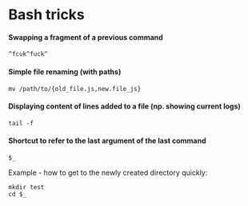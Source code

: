 # Bash tricks

#### Swapping a fragment of a previous command
```
^fcuk^fuck^
```

#### Simple file renaming (with paths)
```
mv /path/to/{old_file.js,new.file_js}
```

#### Displaying content of lines added to a file (np. showing current logs)
```
tail -f
```

#### Shortcut to refer to the last argument of the last command
```
$_
```

Example - how to get to the newly created directory quickly:

```
mkdir test
cd $_
```
